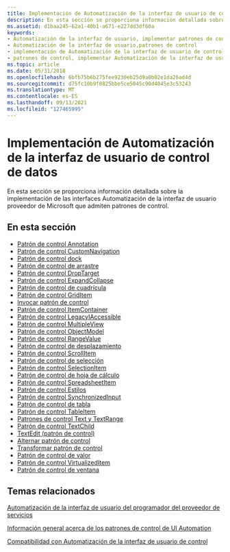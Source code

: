 ```yaml
---
title: Implementación de Automatización de la interfaz de usuario de control de datos
description: En esta sección se proporciona información detallada sobre la implementación de las interfaces Automatización de la interfaz de usuario proveedor de Microsoft que admiten patrones de control.
ms.assetid: d1baa245-62a1-40b1-a671-e227dd3df60a
keywords:
- Automatización de la interfaz de usuario, implementar patrones de control
- Automatización de la interfaz de usuario,patrones de control
- implementación de Automatización de la interfaz de usuario de control
- patrones de control, implementar Automatización de la interfaz de usuario
ms.topic: article
ms.date: 05/31/2018
ms.openlocfilehash: 6bfb75b6b275fee9230eb25d9a0b02e1da26ad4d
ms.sourcegitcommit: d75fc10b9f0825bbe5ce5045c90d4045e3c53243
ms.translationtype: MT
ms.contentlocale: es-ES
ms.lasthandoff: 09/13/2021
ms.locfileid: "127465995"
---
```

# <a name="implementing-ui-automation-control-patterns"></a>Implementación de Automatización de la interfaz de usuario de control de datos

En esta sección se proporciona información detallada sobre la implementación de las interfaces Automatización de la interfaz de usuario proveedor de Microsoft que admiten patrones de control.

## <a name="in-this-section"></a>En esta sección

-   [Patrón de control Annotation](uiauto-implementingannotation.md)
-   [Patrón de control CustomNavigation](uiauto-implementingcustomnavigation.md)
-   [Patrón de control dock](uiauto-implementingdock.md)
-   [Patrón de control de arrastre](/windows/desktop/WinAuto/uiauto-implementingdrag)
-   [Patrón de control DropTarget](/windows/desktop/WinAuto/uiauto-implementingdroptarget)
-   [Patrón de control ExpandCollapse](uiauto-implementingexpandcollapse.md)
-   [Patrón de control de cuadrícula](uiauto-implementinggrid.md)
-   [Patrón de control GridItem](uiauto-implementinggriditem.md)
-   [Invocar patrón de control](uiauto-implementinginvoke.md)
-   [Patrón de control ItemContainer](uiauto-implementingitemcontainer.md)
-   [Patrón de control LegacyIAccessible](uiauto-implementinglegacyiaccessible.md)
-   [Patrón de control MultipleView](uiauto-implementingmultipleview.md)
-   [Patrón de control ObjectModel](uiauto-implementingobjectmodel.md)
-   [Patrón de control RangeValue](uiauto-implementingrangevalue.md)
-   [Patrón de control de desplazamiento](uiauto-implementingscroll.md)
-   [Patrón de control ScrollItem](uiauto-implementingscrollitem.md)
-   [Patrón de control de selección](uiauto-implementingselection.md)
-   [Patrón de control SelectionItem](uiauto-implementingselectionitem.md)
-   [Patrón de control de hoja de cálculo](uiauto-implementingspreadsheet.md)
-   [Patrón de control SpreadsheetItem](uiauto-implementingspreadsheetitem.md)
-   [Patrón de control Estilos](/windows/desktop/WinAuto/uiauto-implementingstyles)
-   [Patrón de control SynchronizedInput](uiauto-implementingsynchronizedinput.md)
-   [Patrón de control de tabla](uiauto-implementingtable.md)
-   [Patrón de control TableItem](uiauto-implementingtableitem.md)
-   [Patrones de control Text y TextRange](uiauto-implementingtextandtextrange.md)
-   [Patrón de control TextChild](textchild-control-pattern.md)
-   [TextEdit (patrón de control)](textedit-control-pattern.md)
-   [Alternar patrón de control](uiauto-implementingtoggle.md)
-   [Transformar patrón de control](uiauto-implementingtransform.md)
-   [Patrón de control de valor](uiauto-implementingvalue.md)
-   [Patrón de control VirtualizedItem](uiauto-implementingvirtualizeditem.md)
-   [Patrón de control de ventana](uiauto-implementingwindow.md)

## <a name="related-topics"></a>Temas relacionados

<dl> <dt>

[Automatización de la interfaz de usuario del programador del proveedor de servicios](uiauto-providerportal.md)
</dt> <dt>

[Información general acerca de los patrones de control de UI Automation](uiauto-controlpatternsoverview.md)
</dt> <dt>

[Compatibilidad con Automatización de la interfaz de usuario de control](uiauto-supportinguiautocontroltypes.md)
</dt> </dl>

 

 